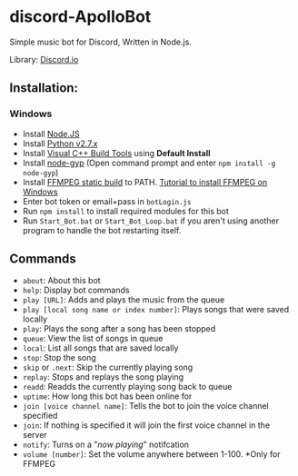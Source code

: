 # discord-ApolloBot
Simple music bot for Discord, Written in Node.js.

Library: [Discord.io](https://github.com/izy521/discord.io)

## Installation:

### Windows
  - Install [Node.JS](https://nodejs.org/dist/v4.4.7/node-v4.4.7-x64.msi)
  - Install [Python v2.7.x](https://www.python.org/downloads/)
  - Install [Visual C++ Build Tools](http://landinghub.visualstudio.com/visual-cpp-build-tools) using **Default Install**
  - Install [node-gyp](https://github.com/nodejs/node-gyp) (Open command prompt and enter `npm install -g node-gyp`)
  - Install [FFMPEG static build](https://ffmpeg.zeranoe.com/builds/) to PATH. [Tutorial to install FFMPEG on Windows](http://www.wikihow.com/Install-FFmpeg-on-Windows)
  - Enter bot token or email+pass in `botLogin.js`
  - Run `npm install` to install required modules for this bot
  - Run `Start_Bot.bat` or `Start_Bot_Loop.bat` if you aren't using another program to handle the bot restarting itself.


## Commands
- `about`: About this bot
- `help`: Display bot commands
- `play [URL]`: Adds and plays the music from the queue
- `play [local song name or index number]`: Plays songs that were saved locally
- `play`: Plays the song after a song has been stopped
- `queue`: View the list of songs in queue
- `local`: List all songs that are saved locally
- `stop`: Stop the song
- `skip` or `.next`: Skip the currently playing song
- `replay`: Stops and replays the song playing
- `readd`: Readds the currently playing song back to queue
- `uptime`: How long this bot has been online for
- `join [voice channel name]`: Tells the bot to join the voice channel specified
- `join`: If nothing is specified it will join the first voice channel in the server
- `notify`: Turns on a "*now playing*" notifcation
- `volume [number]`: Set the volume anywhere between 1-100. *Only for FFMPEG
